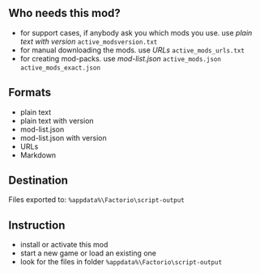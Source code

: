 ## Who needs this mod?
- for support cases, if anybody ask you which mods you use. use *plain text with version* 
  `active_modsversion.txt`
- for manual downloading the mods. use *URLs* 
  `active_mods_urls.txt`
- for creating mod-packs. use *mod-list.json* 
  `active_mods.json`
  `active_mods_exact.json`

## Formats
- plain text
- plain text with version
- mod-list.json
- mod-list.json with version
- URLs
- Markdown

## Destination
Files exported to: `%appdata%\Factorio\script-output`

## Instruction
- install or activate this mod
- start a new game or load an existing one
- look for the files in folder `%appdata%\Factorio\script-output`